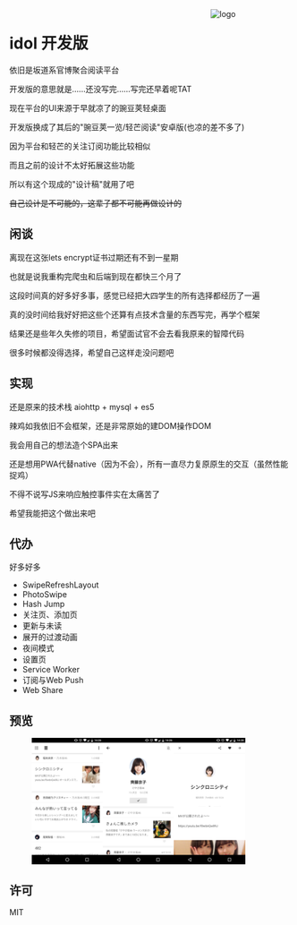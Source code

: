 <img src="https://aidoru.tk/static/logo/144.png" alt="logo" width="144" height="144" align="right" />

# idol 开发版

依旧是坂道系官博聚合阅读平台

开发版的意思就是......还没写完......写完还早着呢TAT

现在平台的UI来源于早就凉了的豌豆荚轻桌面

开发版换成了其后的"豌豆荚一览/轻芒阅读"安卓版(也凉的差不多了)

因为平台和轻芒的关注订阅功能比较相似

而且之前的设计不太好拓展这些功能

所以有这个现成的"设计稿"就用了吧

~~自己设计是不可能的，这辈子都不可能再做设计的~~

## 闲谈

离现在这张lets encrypt证书过期还有不到一星期

也就是说我重构完爬虫和后端到现在都快三个月了

这段时间真的好多好多事，感觉已经把大四学生的所有选择都经历了一遍

真的没时间给我好好把这些个还算有点技术含量的东西写完，再学个框架

结果还是些年久失修的项目，希望面试官不会去看我原来的智障代码

很多时候都没得选择，希望自己这样走没问题吧

## 实现

还是原来的技术栈 aiohttp + mysql + es5

辣鸡如我依旧不会框架，还是非常原始的建DOM操作DOM

我会用自己的想法造个SPA出来

还是想用PWA代替native（因为不会），所有一直尽力复原原生的交互（虽然性能捉鸡）

不得不说写JS来响应触控事件实在太痛苦了

希望我能把这个做出来吧

## 代办

好多好多

- SwipeRefreshLayout
- PhotoSwipe
- Hash Jump
- 关注页、添加页
- 更新与未读
- 展开的过渡动画
- 夜间模式
- 设置页
- Service Worker
- 订阅与Web Push
- Web Share

## 预览
<figure style="display:flex;">
	<img alt="feed" src="screenshots/feed.jpg" width="30%"/><img alt="member" src="screenshots/member.jpg" width="30%"/><img alt="diary" src="screenshots/diary.jpg" width="30%"/>
</figure>

## 许可
MIT
